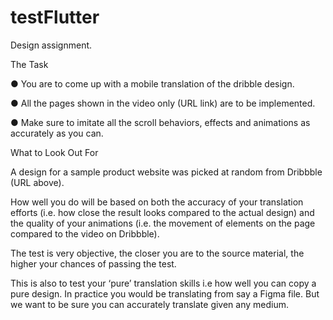 # testFlutter
Design assignment.

The Task

● You are to come up with a mobile translation of the dribble design.

● All the pages shown in the video only (URL link) are to be implemented.

● Make sure to imitate all the scroll behaviors, effects and animations as accurately as you can.

What to Look Out For

A design for a sample product website was picked at random from Dribbble (URL above).

How well you do will be based on both the accuracy of your translation efforts (i.e. how close the result looks compared to the actual design) and the quality of your animations (i.e. the movement of elements on the page compared to the video on Dribbble).

The test is very objective, the closer you are to the source material, the higher your chances of passing the test.

This is also to test your ‘pure’ translation skills i.e how well you can copy a pure design. In practice you would be translating from say a Figma file. But we want to be sure you can accurately translate given any medium.
